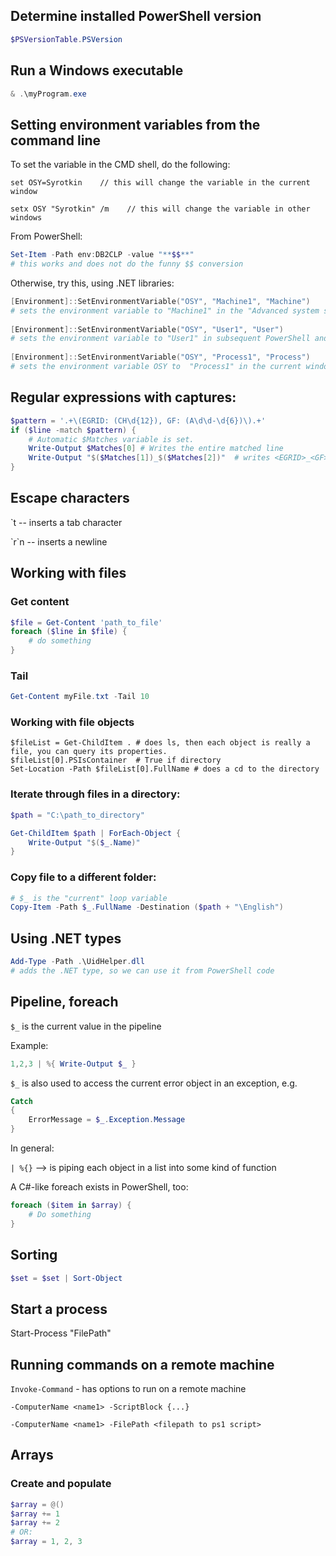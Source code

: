 ## Determine installed PowerShell version
```powershell
$PSVersionTable.PSVersion
```

## Run a Windows executable

```powershell
& .\myProgram.exe
```

## Setting environment variables from the command line
To set the variable in the CMD shell, do the following:

    set OSY=Syrotkin    // this will change the variable in the current window

    setx OSY "Syrotkin" /m    // this will change the variable in other windows

From PowerShell:
```powershell
Set-Item -Path env:DB2CLP -value "**$$**"
# this works and does not do the funny $$ conversion
```

Otherwise, try this, using .NET libraries:

```powershell
[Environment]::SetEnvironmentVariable("OSY", "Machine1", "Machine")
# sets the environment variable to "Machine1" in the "Advanced system settings" (where I would normally set Environment variables)
	
[Environment]::SetEnvironmentVariable("OSY", "User1", "User")
# sets the environment variable to "User1" in subsequent PowerShell and cmd windows
	
[Environment]::SetEnvironmentVariable("OSY", "Process1", "Process")
# sets the environment variable OSY to  "Process1" in the current window (only)
```

## Regular expressions with captures:

```powershell
$pattern = '.+\(EGRID: (CH\d{12}), GF: (A\d\d-\d{6})\).+'
if ($line -match $pattern) {
	# Automatic $Matches variable is set.
	Write-Output $Matches[0] # Writes the entire matched line
	Write-Output "$($Matches[1])_$($Matches[2])"  # writes <EGRID>_<GF>
}
```
	
	
## Escape characters

\`t -- inserts a tab character

\`r`n -- inserts a newline

## Working with files

### Get content

```powershell
$file = Get-Content 'path_to_file'
foreach ($line in $file) {
	# do something
}
```

### Tail

```powershell
Get-Content myFile.txt -Tail 10
```

### Working with file objects

```
$fileList = Get-ChildItem . # does ls, then each object is really a file, you can query its properties.
$fileList[0].PSIsContainer  # True if directory
Set-Location -Path $fileList[0].FullName # does a cd to the directory
```

### Iterate through files in a directory:

```powershell
$path = "C:\path_to_directory"

Get-ChildItem $path | ForEach-Object {
    Write-Output "$($_.Name)" 
}
```

### Copy file to a different folder:
```powershell
# $_ is the "current" loop variable
Copy-Item -Path $_.FullName -Destination ($path + "\English")
```


## Using .NET types
```powershell
Add-Type -Path .\UidHelper.dll
# adds the .NET type, so we can use it from PowerShell code
```	


## Pipeline, foreach
`$_` is the current value in the pipeline

Example:
```powershell
1,2,3 | %{ Write-Output $_ } 
```
	
`$_` is also used to access the current error object in an exception, e.g.
```powershell
Catch 
{
	ErrorMessage = $_.Exception.Message
}
```
	
In general:

`| %{}`  --> is piping each object in a list into some kind of function 
	
A C#-like foreach exists in PowerShell, too:
```powershell
foreach ($item in $array) {
	# Do something
}
```

## Sorting
```powershell
$set = $set | Sort-Object
```

## Start a process
Start-Process "FilePath"


## Running commands on a remote machine

`Invoke-Command` - has options to run on a remote machine

`-ComputerName <name1> -ScriptBlock {...}`

`-ComputerName <name1> -FilePath <filepath to ps1 script>`

## Arrays
### Create and populate
```powershell
$array = @()
$array += 1
$array += 2
# OR:
$array = 1, 2, 3
```